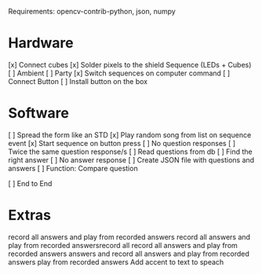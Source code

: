 Requirements: 
opencv-contrib-python, json, numpy 

# Hardware
[x] Connect cubes
[x] Solder pixels to the shield
Sequence (LEDs + Cubes)
    [ ] Ambient
    [ ] Party
[x] Switch sequences on computer command
[ ] Connect Button 
[ ] Install button on the box

# Software
[ ] Spread the form like an STD
[x] Play random song from list on sequence event
[x] Start sequence on button press
[ ] No question responses
[ ] Twice the same question response/s
[ ] Read questions from db
[ ] Find the right answer
[ ] No answer response
[ ] Create JSON file with questions and answers
[ ] Function: Compare question

[ ] End to End

# Extras
record all answers and play from recorded answers 
record all answers and play from recorded answersrecord all record all answers and play from recorded answers answers and record all answers and play from recorded answers play from  recorded answers
Add accent to text to speach